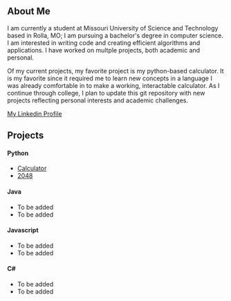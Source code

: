 ## About Me
I am currently a student at Missouri University of Science and Technology based in Rolla, MO; I am pursuing a bachelor's degree in computer science. I am interested in writing code and creating efficient algorithms and applications. I have worked on multple projects, both academic and personal. 

Of my current projects, my favorite project is my python-based calculator. It is my favorite since it required me to learn new concepts in a language I was already comfortable in to make a working, interactable calculator. As I continue through college, I plan to update this git repository with new projects reflecting personal interests and academic challenges.

[My Linkedin Profile](https://www.linkedin.com/in/owen-miller-fast-ab8048206)

## Projects

#### Python
- [Calculator](https://github.com/oray-byte/Calculator.git)
- [2048](https://github.com/oray-byte/2048.git)
#### Java
- To be added
- To be added
#### Javascript
- To be added
- To be added
#### C#
- To be added
- To be added
